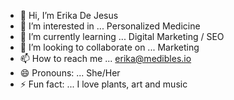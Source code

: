 - 👋 Hi, I’m Erika De Jesus
- 👀 I’m interested in ... Personalized Medicine
- 🌱 I’m currently learning ... Digital Marketing / SEO
- 💞️ I’m looking to collaborate on ... Marketing
- 📫 How to reach me ... erika@medibles.io
- 😄 Pronouns: ... She/Her
- ⚡ Fun fact: ... I love plants, art and music

<!---
edejesus77 is a ✨ special ✨ repository because its `README.md` (this file) appears on your GitHub profile.
You can click the Preview link to take a look at your changes.
--->
